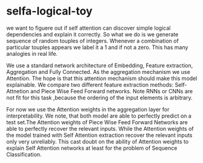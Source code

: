 # selfa-logical-toy
we want to figuere out if self attention can discover simple logical dependencies and explain it correctly. So what we do is we generate sequence of random touples of integers. Whenever a combination of particular touples appears we label it a 1 and if not a zero. This has many analogies in real life. 

We use a standard network architecture of Embedding, Feature extraction, Aggregation and Fully Connected. As the aggregation mechanism we use Attention. The hope is that this attention mechanism should make this model explainable. We compare two different feature extraction methods: Self-Attnetion and Piece Wise Feed Forward networks. Note RNNs or CNNs are not fit for this task ,because the ordering of the input elements is arbitrary. 

For now we use the Attention weights in the aggregation layer for interpretability. We note, that both model are able to perfectly predict on a test set.The Attention weights of Piece Wise Feed Forward Networks are able to perfectly recover the relevant inputs. While the Attention weights of the model trained with Self Attention extraction recover the relevant inputs only very unreliably. 
This cast doubt on the ability of Attention weights to explain Self Attention networks at least for the problem of Sequence Classification. 
